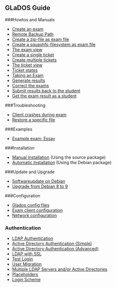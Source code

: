 ## GLaDOS Guide

###Howtos and Manuals

* [Create an exam](create-exam.md)
* [Remote Backup Path](remote-backup-path.md)
* [Create a zip-file as exam file](create-zip-exam-file.md)
* [Create a squashfs-filesystem as exam file](create-squashfs-exam-file.md)
* [The exam view](exam-view.md)
* [Create a single ticket](create-single-ticket.md)
* [Create multiple tickets](create-multiple-tickets.md)
* [The ticket view ](ticket-view.md)
* [Ticket states](ticket-states.md)
* [Taking an Exam](take-exam.md)
* [Generate results](generate-results.md)
* [Correct the exams](correct-exams.md)
* [Submit results back to the student](submit-results.md)
* [Get the exam result as a student](get-exam-result.md)

###Troubleshooting

* [Client crashes during exam](client-crash.md)
* [Restore a specific file](restore-specific-file.md)

###Examples

* [Example exam: Essay](example-exam-essay.md)

###Installation

* [Manual Installation](manual-install.md) (Using the source package)
* [Automatic Installation](deb-install.md) (Using the Debian package)

###Update and Upgrade

* [Softwareupdate on Debian](deb-update.md)
* [Upgrade from Debian 8 to 9](deb-8to9-upgrade.md)

###Configuration

* [Glados config files](config-files.md)
* [Exam client configuration](client-config.md)
* [Network configuration](network-config.md)

### Authentication

* [LDAP Authentication](ldap-authentication.md)
* [Active Directory Authentication (Simple)](ad-authentication-simple.md)
* [Active Directory Authentication (Advanced)](ad-authentication-advanced.md)
* [LDAP with SSL](ldap-ssl.md)
* [Test Login](test-login.md)
* [User Migration](user-migration.md)
* [Multiple LDAP Servers and/or Active Directories](multiple-ldaps.md)
* [Placeholders](auth-placeholders.md)
* [Login Scheme](login-scheme.md)